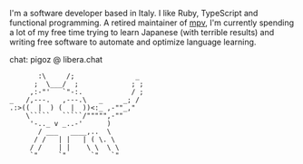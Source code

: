 I'm a software developer based in Italy. I like Ruby, TypeScript and functional
programming. A retired maintainer of [mpv](https://github.com/mpv-player/mpv), I'm
currently spending a lot of my free time trying to learn Japanese (with terrible
results) and writing free software to automate and optimize language learning.

chat: pigoz @ libera.chat
```ascii
       :\     /;               _
      ;  \___/  ;             ; ;
     ,:-"'   `"-:.            / ;
_   /,---.   ,---.\   _     _; /
.:>((  |  ) (  |  ))<:_ ,-""_,"
    \`````   `````/""""",-""
     '-.._ v _..-'      )
       / ___   ____,..  \
      / /   | |   | ( \. \
     / /    | |    \ \  \ \
     `"     `"      `"   `"
